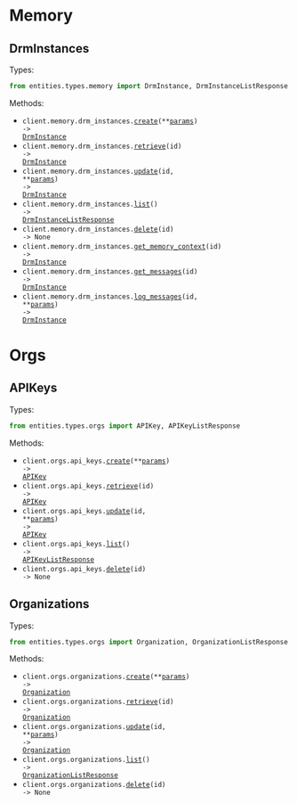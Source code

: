 # Memory

## DrmInstances

Types:

```python
from entities.types.memory import DrmInstance, DrmInstanceListResponse
```

Methods:

- <code title="post /api/memory/drm-instances/">client.memory.drm_instances.<a href="./src/entities/resources/memory/drm_instances.py">create</a>(\*\*<a href="src/entities/types/memory/drm_instance_create_params.py">params</a>) -> <a href="./src/entities/types/memory/drm_instance.py">DrmInstance</a></code>
- <code title="get /api/memory/drm-instances/{id}/">client.memory.drm_instances.<a href="./src/entities/resources/memory/drm_instances.py">retrieve</a>(id) -> <a href="./src/entities/types/memory/drm_instance.py">DrmInstance</a></code>
- <code title="patch /api/memory/drm-instances/{id}/">client.memory.drm_instances.<a href="./src/entities/resources/memory/drm_instances.py">update</a>(id, \*\*<a href="src/entities/types/memory/drm_instance_update_params.py">params</a>) -> <a href="./src/entities/types/memory/drm_instance.py">DrmInstance</a></code>
- <code title="get /api/memory/drm-instances/">client.memory.drm_instances.<a href="./src/entities/resources/memory/drm_instances.py">list</a>() -> <a href="./src/entities/types/memory/drm_instance_list_response.py">DrmInstanceListResponse</a></code>
- <code title="delete /api/memory/drm-instances/{id}/">client.memory.drm_instances.<a href="./src/entities/resources/memory/drm_instances.py">delete</a>(id) -> None</code>
- <code title="get /api/memory/drm-instances/{id}/memory-context/">client.memory.drm_instances.<a href="./src/entities/resources/memory/drm_instances.py">get_memory_context</a>(id) -> <a href="./src/entities/types/memory/drm_instance.py">DrmInstance</a></code>
- <code title="get /api/memory/drm-instances/{id}/messages/">client.memory.drm_instances.<a href="./src/entities/resources/memory/drm_instances.py">get_messages</a>(id) -> <a href="./src/entities/types/memory/drm_instance.py">DrmInstance</a></code>
- <code title="post /api/memory/drm-instances/{id}/log-messages/">client.memory.drm_instances.<a href="./src/entities/resources/memory/drm_instances.py">log_messages</a>(id, \*\*<a href="src/entities/types/memory/drm_instance_log_messages_params.py">params</a>) -> <a href="./src/entities/types/memory/drm_instance.py">DrmInstance</a></code>

# Orgs

## APIKeys

Types:

```python
from entities.types.orgs import APIKey, APIKeyListResponse
```

Methods:

- <code title="post /api/orgs/api-keys/">client.orgs.api_keys.<a href="./src/entities/resources/orgs/api_keys.py">create</a>(\*\*<a href="src/entities/types/orgs/api_key_create_params.py">params</a>) -> <a href="./src/entities/types/orgs/api_key.py">APIKey</a></code>
- <code title="get /api/orgs/api-keys/{id}/">client.orgs.api_keys.<a href="./src/entities/resources/orgs/api_keys.py">retrieve</a>(id) -> <a href="./src/entities/types/orgs/api_key.py">APIKey</a></code>
- <code title="patch /api/orgs/api-keys/{id}/">client.orgs.api_keys.<a href="./src/entities/resources/orgs/api_keys.py">update</a>(id, \*\*<a href="src/entities/types/orgs/api_key_update_params.py">params</a>) -> <a href="./src/entities/types/orgs/api_key.py">APIKey</a></code>
- <code title="get /api/orgs/api-keys/">client.orgs.api_keys.<a href="./src/entities/resources/orgs/api_keys.py">list</a>() -> <a href="./src/entities/types/orgs/api_key_list_response.py">APIKeyListResponse</a></code>
- <code title="delete /api/orgs/api-keys/{id}/">client.orgs.api_keys.<a href="./src/entities/resources/orgs/api_keys.py">delete</a>(id) -> None</code>

## Organizations

Types:

```python
from entities.types.orgs import Organization, OrganizationListResponse
```

Methods:

- <code title="post /api/orgs/organizations/">client.orgs.organizations.<a href="./src/entities/resources/orgs/organizations.py">create</a>(\*\*<a href="src/entities/types/orgs/organization_create_params.py">params</a>) -> <a href="./src/entities/types/orgs/organization.py">Organization</a></code>
- <code title="get /api/orgs/organizations/{id}/">client.orgs.organizations.<a href="./src/entities/resources/orgs/organizations.py">retrieve</a>(id) -> <a href="./src/entities/types/orgs/organization.py">Organization</a></code>
- <code title="patch /api/orgs/organizations/{id}/">client.orgs.organizations.<a href="./src/entities/resources/orgs/organizations.py">update</a>(id, \*\*<a href="src/entities/types/orgs/organization_update_params.py">params</a>) -> <a href="./src/entities/types/orgs/organization.py">Organization</a></code>
- <code title="get /api/orgs/organizations/">client.orgs.organizations.<a href="./src/entities/resources/orgs/organizations.py">list</a>() -> <a href="./src/entities/types/orgs/organization_list_response.py">OrganizationListResponse</a></code>
- <code title="delete /api/orgs/organizations/{id}/">client.orgs.organizations.<a href="./src/entities/resources/orgs/organizations.py">delete</a>(id) -> None</code>
